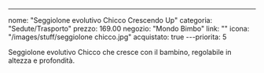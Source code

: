 ---
nome: "Seggiolone evolutivo Chicco Crescendo Up"
categoria: "Sedute/Trasporto"
prezzo: 169.00
negozio: "Mondo Bimbo"
link: ""
icona: "/images/stuff/seggiolone chicco.jpg"
acquistato: true
---priorita: 5

Seggiolone evolutivo Chicco che cresce con il bambino, regolabile in altezza e profondità.
